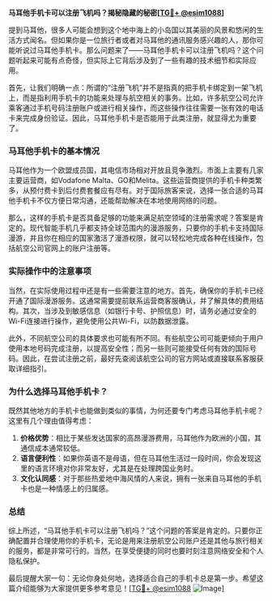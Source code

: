 **马耳他手机卡可以注册飞机吗？揭秘隐藏的秘密[[TG💪+ @esim1088](https://t.me/s/esim1088)]**

提到马耳他，很多人可能会想到这个地中海上的小岛国以其美丽的风景和悠闲的生活方式闻名。但如果你是一位旅行者或者对马耳他的通讯服务感兴趣的人，那你可能听说过马耳他手机卡。那么问题来了——马耳他手机卡可以注册飞机吗？这个问题听起来可能有点奇怪，但实际上它背后涉及到了一些有趣的技术细节和实际应用。

首先，让我们明确一点：所谓的“注册飞机”并不是指真的把手机卡绑定到一架飞机上，而是指利用手机卡的功能来处理与航空相关的事务。比如，许多航空公司允许乘客通过手机号码注册账户或进行相关操作，而这些操作往往需要一张有效的电话卡来完成身份验证。因此，马耳他手机卡是否能用于此类注册，就显得尤为重要了。

### 马耳他手机卡的基本情况

马耳他作为一个欧盟成员国，其电信市场相对开放且竞争激烈。市面上主要有几家主要运营商，如Vodafone Malta、GO和Melita。这些运营商提供的手机卡种类繁多，从预付费卡到后付费套餐应有尽有。对于国际旅客来说，选择一张合适的马耳他手机卡不仅方便日常沟通，还能帮助解决在本地使用网络的问题。

那么，这样的手机卡是否具备足够的功能来满足航空领域的注册需求呢？答案是肯定的。现代智能手机几乎都支持全球范围内的漫游服务，只要你的手机卡支持国际漫游，并且你在相应的国家激活了漫游权限，就可以轻松地完成各种在线操作，包括航空公司官网上的账户注册等。

### 实际操作中的注意事项

当然，在实际使用过程中还是有一些需要注意的地方。首先，确保你的手机卡已经开通了国际漫游服务。这通常需要提前联系运营商客服确认，并了解具体的费用结构。其次，当涉及到敏感信息（如银行卡号、护照信息）时，请务必通过安全的Wi-Fi连接进行操作，避免使用公共Wi-Fi，以防数据泄露。

此外，不同航空公司的具体要求也可能有所不同。有些航空公司可能更倾向于用户使用本地号码完成注册，以提高安全性；而另一些则可能接受任何有效的国际号码。因此，在尝试注册之前，最好先查阅该航空公司的官方网站或直接联系客服获取详细指引。

### 为什么选择马耳他手机卡？

既然其他地方的手机卡也能做到类似的事情，为何还要专门考虑马耳他手机卡呢？这里有几个理由值得考虑：

1. **价格优势**：相比于某些发达国家的高昂漫游费用，马耳他作为欧洲的小国，其通信成本通常较低。
2. **语言便利性**：如果你英语不是母语，但在马耳他生活过一段时间，你会发现这里的语言环境对你非常友好，尤其是在处理跨国业务时。
3. **文化认同感**：对于那些热爱地中海风情的人来说，拥有一张来自马耳他的手机卡也是一种情感上的归属感。

### 总结

综上所述，“马耳他手机卡可以注册飞机吗？”这个问题的答案是肯定的。只要你正确配置并合理使用你的手机卡，无论是用来注册航空公司账户还是其他与旅行相关的服务，都是非常可行的。当然，在享受便捷的同时也要时刻注意网络安全和个人隐私保护。

最后提醒大家一句：无论你身处何地，选择适合自己的手机卡总是第一步。希望这篇介绍能够为大家提供更多参考意见！[[TG💪+ @esim1088](https://t.me/s/esim1088) ![Image](https://i.postimg.cc/4NQfJmqS/Snipaste-2025-05-13-00-14-12.png)]